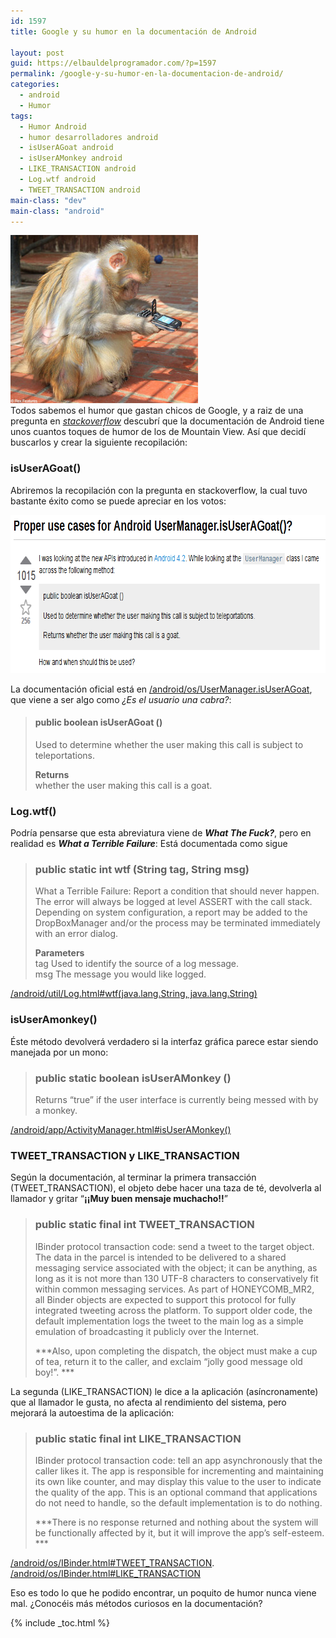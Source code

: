 ```yaml
---
id: 1597
title: Google y su humor en la documentación de Android

layout: post
guid: https://elbauldelprogramador.com/?p=1597
permalink: /google-y-su-humor-en-la-documentacion-de-android/
categories:
  - android
  - Humor
tags:
  - Humor Android
  - humor desarrolladores android
  - isUserAGoat android
  - isUserAMonkey android
  - LIKE_TRANSACTION android
  - Log.wtf android
  - TWEET_TRANSACTION android
main-class: "dev"
main-class: "android"
---
```

[<img src="/assets/img/2013/06/monkey-phone-300x269.jpg" alt="isUserAMonkey Android" width="300" height="269" class="alignleft size-medium wp-image-1681" />][1]  
Todos sabemos el humor que gastan chicos de Google, y a raiz de una pregunta en *<a href="http://stackoverflow.com/questions/13375357/proper-use-cases-for-android-usermanager-isuseragoat" target="_blank">stackoverflow</a>* descubrí que la documentación de Android tiene unos cuantos toques de humor de los de Mountain View. Así que decidí buscarlos y crear la siguiente recopilación:

### isUserAGoat()

Abriremos la recopilación con la pregunta en stackoverflow, la cual tuvo bastante éxito como se puede apreciar en los votos:

<img src="/assets/img/2013/06/UserManager.isuseragoat.png" alt="UserManager.isuseragoat" width="741" height="253" class="thumbnail aligncenter size-full wp-image-1680" />  
  
<!--ad-->

  
La documentación oficial está en <a href="http://developer.android.com/reference/android/os/UserManager.html#isUserAGoat%28%29" target="_blank">/android/os/UserManager.isUserAGoat</a>, que viene a ser algo como *¿Es el usuario una cabra?*:

> #### public boolean isUserAGoat ()
> 
> Used to determine whether the user making this call is subject to teleportations.
> 
> **Returns**  
> whether the user making this call is a goat. 

### Log.wtf()

Podría pensarse que esta abreviatura viene de ***What The Fuck?***, pero en realidad es ***What a Terrible Failure***: Está documentada como sigue

> ### public static int wtf (String tag, String msg)
> 
> What a Terrible Failure: Report a condition that should never happen. The error will always be logged at level ASSERT with the call stack. Depending on system configuration, a report may be added to the DropBoxManager and/or the process may be terminated immediately with an error dialog.
> 
> **Parameters**  
> tag Used to identify the source of a log message.  
> msg The message you would like logged. 

<a href="http://developer.android.com/reference/android/util/Log.html#wtf%28java.lang.String,%20java.lang.String%29" target="_blank">/android/util/Log.html#wtf(java.lang.String, java.lang.String)</a>

### isUserAmonkey()

Éste método devolverá verdadero si la interfaz gráfica parece estar siendo manejada por un mono:

> ### public static boolean isUserAMonkey () 
> 
> Returns &#8220;true&#8221; if the user interface is currently being messed with by a monkey. 

<a href="http://developer.android.com/reference/android/app/ActivityManager.html#isUserAMonkey%28%29" target="_blank">/android/app/ActivityManager.html#isUserAMonkey()</a>

### TWEET\_TRANSACTION y LIKE\_TRANSACTION 

Según la documentación, al terminar la primera transacción (TWEET_TRANSACTION), el objeto debe hacer una taza de té, devolverla al llamador y gritar “**¡¡Muy buen mensaje muchacho!!**”

> ### public static final int TWEET_TRANSACTION 
> 
> IBinder protocol transaction code: send a tweet to the target object. The data in the parcel is intended to be delivered to a shared messaging service associated with the object; it can be anything, as long as it is not more than 130 UTF-8 characters to conservatively fit within common messaging services. As part of HONEYCOMB_MR2, all Binder objects are expected to support this protocol for fully integrated tweeting across the platform. To support older code, the default implementation logs the tweet to the main log as a simple emulation of broadcasting it publicly over the Internet.
> 
> ***Also, upon completing the dispatch, the object must make a cup of tea, return it to the caller, and exclaim &#8220;jolly good message old boy!&#8221;. ***

La segunda (LIKE_TRANSACTION) le dice a la aplicación (asíncronamente) que al llamador le gusta, no afecta al rendimiento del sistema, pero mejorará la autoestima de la aplicación:

> ### public static final int LIKE_TRANSACTION 
> 
> IBinder protocol transaction code: tell an app asynchronously that the caller likes it. The app is responsible for incrementing and maintaining its own like counter, and may display this value to the user to indicate the quality of the app. This is an optional command that applications do not need to handle, so the default implementation is to do nothing.
> 
> ***There is no response returned and nothing about the system will be functionally affected by it, but it will improve the app&#8217;s self-esteem. ***

<a href="http://developer.android.com/reference/android/os/IBinder.html#TWEET_TRANSACTION" target="_blank">/android/os/IBinder.html#TWEET_TRANSACTION</a>.  
<a href="http://developer.android.com/reference/android/os/IBinder.html#LIKE_TRANSACTION" target="_blank">/android/os/IBinder.html#LIKE_TRANSACTION</a>

Eso es todo lo que he podido encontrar, un poquito de humor nunca viene mal. ¿Conocéis más métodos curiosos en la documentación?



 [1]: /assets/img/2013/06/monkey-phone.jpg

{% include _toc.html %}
